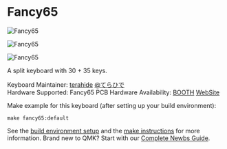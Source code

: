 Fancy65
===

![Fancy65](https://user-images.githubusercontent.com/52422659/61323391-dc628080-a84a-11e9-9c9b-1be5106f11e4.jpg)

![Fancy65](https://user-images.githubusercontent.com/52422659/61323403-e1bfcb00-a84a-11e9-93f6-a87ef32c6ad0.jpg)

![Fancy65](https://user-images.githubusercontent.com/52422659/61323435-f00de700-a84a-11e9-9510-c1706dcd7b9f.jpg)

A split keyboard with 30 + 35 keys.

Keyboard Maintainer: [terahide](https://github.com/tera-hide/) [@てらひで](https://twitter.com/karin_terah)  
Hardware Supported: Fancy65 PCB
Hardware Availability: [BOOTH](https://teramiya-lab.booth.pm/) [WebSite](https://teramiya-lab.com/)

Make example for this keyboard (after setting up your build environment):

    make fancy65:default

See the [build environment setup](https://docs.qmk.fm/#/getting_started_build_tools) and the [make instructions](https://docs.qmk.fm/#/getting_started_make_guide) for more information. Brand new to QMK? Start with our [Complete Newbs Guide](https://docs.qmk.fm/#/newbs).

